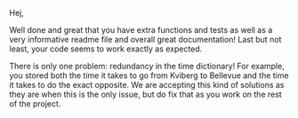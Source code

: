 Hej,

Well done and great that you have extra functions and tests as well as a very informative readme file and overall great documentation!
Last but not least, your code seems to work exactly as expected.

There is only one problem: redundancy in the time dictionary! For example, you stored both the time it takes to go from Kviberg to Bellevue and the time it takes to do the exact opposite. We are accepting this kind of solutions as they are when this is the only issue, but do fix that as you work on the rest of the project.
